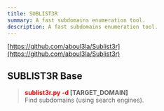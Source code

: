 ```yaml
---
title: SUBLIST3R
summary: A fast subdomains enumeration tool.
description: A fast subdomains enumeration tool.
---
```


[https://github.com/aboul3la/Sublist3r](https://github.com/aboul3la/Sublist3r)

## SUBLIST3R Base


 > 
 > **<font color=red>sublist3r.py -d</font>  \[TARGET_DOMAIN\]</br>**
 > Find subdomains (using search engines).
